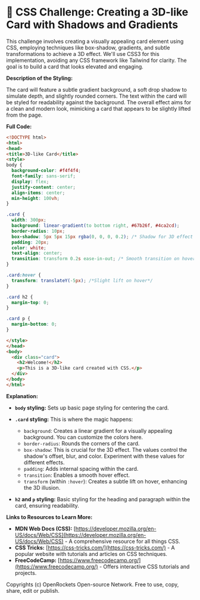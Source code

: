 # 🐞 CSS Challenge:  Creating a 3D-like Card with Shadows and Gradients


This challenge involves creating a visually appealing card element using CSS, employing techniques like box-shadow, gradients, and subtle transformations to achieve a 3D effect.  We'll use CSS3 for this implementation, avoiding any CSS framework like Tailwind for clarity. The goal is to build a card that looks elevated and engaging.

**Description of the Styling:**

The card will feature a subtle gradient background, a soft drop shadow to simulate depth, and slightly rounded corners. The text within the card will be styled for readability against the background.  The overall effect aims for a clean and modern look, mimicking a card that appears to be slightly lifted from the page.


**Full Code:**

```html
<!DOCTYPE html>
<html>
<head>
<title>3D-like Card</title>
<style>
body {
  background-color: #f4f4f4;
  font-family: sans-serif;
  display: flex;
  justify-content: center;
  align-items: center;
  min-height: 100vh;
}

.card {
  width: 300px;
  background: linear-gradient(to bottom right, #67b26f, #4ca2cd);
  border-radius: 10px;
  box-shadow: 5px 5px 15px rgba(0, 0, 0, 0.2); /* Shadow for 3D effect */
  padding: 20px;
  color: white;
  text-align: center;
  transition: transform 0.2s ease-in-out; /* Smooth transition on hover */
}

.card:hover {
  transform: translateY(-5px); /*Slight lift on hover*/
}

.card h2 {
  margin-top: 0;
}

.card p {
  margin-bottom: 0;
}

</style>
</head>
<body>
  <div class="card">
    <h2>Welcome!</h2>
    <p>This is a 3D-like card created with CSS.</p>
  </div>
</body>
</html>

```


**Explanation:**

* **`body` styling:** Sets up basic page styling for centering the card.
* **`.card` styling:** This is where the magic happens:
    * `background`: Creates a linear gradient for a visually appealing background.  You can customize the colors here.
    * `border-radius`: Rounds the corners of the card.
    * `box-shadow`: This is crucial for the 3D effect.  The values control the shadow's offset, blur, and color. Experiment with these values for different effects.
    * `padding`: Adds internal spacing within the card.
    * `transition`:  Enables a smooth hover effect.
    * `transform` (within `:hover`): Creates a subtle lift on hover, enhancing the 3D illusion.

* **`h2` and `p` styling:**  Basic styling for the heading and paragraph within the card, ensuring readability.


**Links to Resources to Learn More:**

* **MDN Web Docs (CSS):** [https://developer.mozilla.org/en-US/docs/Web/CSS](https://developer.mozilla.org/en-US/docs/Web/CSS) -  A comprehensive resource for all things CSS.
* **CSS Tricks:** [https://css-tricks.com/](https://css-tricks.com/) - A popular website with tutorials and articles on CSS techniques.
* **FreeCodeCamp:** [https://www.freecodecamp.org/](https://www.freecodecamp.org/) - Offers interactive CSS tutorials and projects.


Copyrights (c) OpenRockets Open-source Network. Free to use, copy, share, edit or publish.

